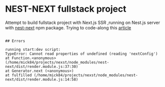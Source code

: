 # NEST-NEXT fullstack project

Attempt to build fullstack project with Next.js SSR ,running on Nest.js server with [nest-next](https://github.com/kyle-mccarthy/nest-next#readme) npm package.
Trying to code-along this [article](https://dev.to/yakovlev_alexey/creating-a-project-with-nestjs-nextjs-3i1i)

```

## Errors

running start:dev script:
TypeError: Cannot read properties of undefined (reading 'nextConfig')
at Function.<anonymous> (/home/mick84/projects/nexst/node_modules/nest-next/dist/render.module.js:37:30)
at Generator.next (<anonymous>)
at fulfilled (/home/mick84/projects/nexst/node_modules/nest-next/dist/render.module.js:14:58)
```
